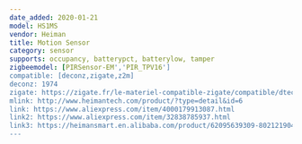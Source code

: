 ```yaml
---
date_added: 2020-01-21
model: HS1MS
vendor: Heiman
title: Motion Sensor
category: sensor
supports: occupancy, batterypct, batterylow, tamper
zigbeemodel: [PIRSensor-EM','PIR_TPV16']
compatible: [deconz,zigate,z2m]
deconz: 1974
zigate: https://zigate.fr/le-materiel-compatible-zigate/compatible/dtecteurdemouvement-
mlink: http://www.heimantech.com/product/?type=detail&id=6
link: https://www.aliexpress.com/item/4000179913087.html
link2: https://www.aliexpress.com/item/32838785937.html
link3: https://heimansmart.en.alibaba.com/product/62095639309-802121904/Heiman_HS1MS_Smart_Motion_Sensor_zigbee_z_wave_protocal.html
---
```



